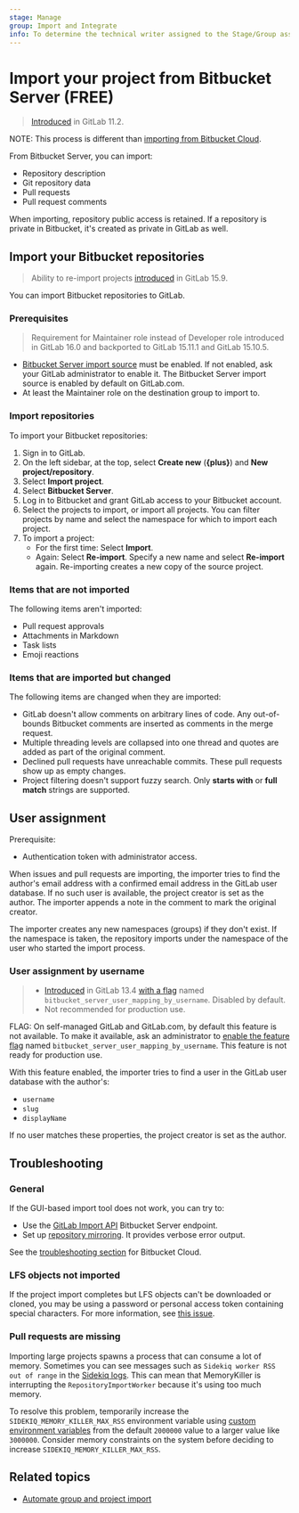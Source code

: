 ```yaml
---
stage: Manage
group: Import and Integrate
info: To determine the technical writer assigned to the Stage/Group associated with this page, see https://about.gitlab.com/handbook/product/ux/technical-writing/#assignments
---
```


# Import your project from Bitbucket Server **(FREE)**

> [Introduced](https://gitlab.com/gitlab-org/gitlab-foss/-/merge_requests/20164) in GitLab 11.2.

NOTE:
This process is different than [importing from Bitbucket Cloud](bitbucket.md).

From Bitbucket Server, you can import:

- Repository description
- Git repository data
- Pull requests
- Pull request comments

When importing, repository public access is retained. If a repository is private in Bitbucket, it's
created as private in GitLab as well.

## Import your Bitbucket repositories

> Ability to re-import projects [introduced](https://gitlab.com/gitlab-org/gitlab/-/issues/23905) in GitLab 15.9.

You can import Bitbucket repositories to GitLab.

### Prerequisites

> Requirement for Maintainer role instead of Developer role introduced in GitLab 16.0 and backported to GitLab 15.11.1 and GitLab 15.10.5.

- [Bitbucket Server import source](../../admin_area/settings/visibility_and_access_controls.md#configure-allowed-import-sources)
  must be enabled. If not enabled, ask your GitLab administrator to enable it. The Bitbucket Server import source is enabled
  by default on GitLab.com.
- At least the Maintainer role on the destination group to import to.

### Import repositories

To import your Bitbucket repositories:

1. Sign in to GitLab.
1. On the left sidebar, at the top, select **Create new** (**{plus}**) and **New project/repository**.
1. Select **Import project**.
1. Select **Bitbucket Server**.
1. Log in to Bitbucket and grant GitLab access to your Bitbucket account.
1. Select the projects to import, or import all projects. You can filter projects by name and select
   the namespace for which to import each project.
1. To import a project:
   - For the first time: Select **Import**.
   - Again: Select **Re-import**. Specify a new name and select **Re-import** again. Re-importing creates a new copy of the source project.

### Items that are not imported

The following items aren't imported:

- Pull request approvals
- Attachments in Markdown
- Task lists
- Emoji reactions

### Items that are imported but changed

The following items are changed when they are imported:

- GitLab doesn't allow comments on arbitrary lines of code. Any out-of-bounds Bitbucket comments are
  inserted as comments in the merge request.
- Multiple threading levels are collapsed into one thread and
  quotes are added as part of the original comment.
- Declined pull requests have unreachable commits. These pull requests show up as empty changes.
- Project filtering doesn't support fuzzy search. Only **starts with** or **full match** strings are
  supported.

## User assignment

Prerequisite:

- Authentication token with administrator access.

When issues and pull requests are importing, the importer tries to find the author's email address
with a confirmed email address in the GitLab user database. If no such user is available, the
project creator is set as the author. The importer appends a note in the comment to mark the
original creator.

The importer creates any new namespaces (groups) if they don't exist. If the namespace is taken, the
repository imports under the namespace of the user who started the import process.

### User assignment by username

> - [Introduced](https://gitlab.com/gitlab-org/gitlab/-/issues/218609) in GitLab 13.4 [with a flag](../../../administration/feature_flags.md) named `bitbucket_server_user_mapping_by_username`. Disabled by default.
> - Not recommended for production use.

FLAG:
On self-managed GitLab and GitLab.com, by default this feature is not available. To make it
available, ask an administrator to [enable the feature flag](../../../administration/feature_flags.md)
named `bitbucket_server_user_mapping_by_username`. This feature is not ready for production use.

With this feature enabled, the importer tries to find a user in the GitLab user database with the
author's:

- `username`
- `slug`
- `displayName`

If no user matches these properties, the project creator is set as the author.

## Troubleshooting

### General

If the GUI-based import tool does not work, you can try to:

- Use the [GitLab Import API](../../../api/import.md#import-repository-from-bitbucket-server)
  Bitbucket Server endpoint.
- Set up [repository mirroring](../repository/mirror/index.md).
  It provides verbose error output.

See the [troubleshooting section](bitbucket.md#troubleshooting)
for Bitbucket Cloud.

### LFS objects not imported

If the project import completes but LFS objects can't be downloaded or cloned, you may be using a
password or personal access token containing special characters. For more information, see
[this issue](https://gitlab.com/gitlab-org/gitlab/-/issues/337769).

### Pull requests are missing

Importing large projects spawns a process that can consume a lot of memory. Sometimes you can see messages such as `Sidekiq worker RSS out of range` in the
[Sidekiq logs](../../../administration/logs/index.md#sidekiq-logs). This can mean that MemoryKiller is interrupting the `RepositoryImportWorker` because it's using
too much memory.

To resolve this problem, temporarily increase the `SIDEKIQ_MEMORY_KILLER_MAX_RSS` environment variable using
[custom environment variables](https://docs.gitlab.com/omnibus/settings/environment-variables.html) from the default `2000000` value to a larger value like `3000000`.
Consider memory constraints on the system before deciding to increase `SIDEKIQ_MEMORY_KILLER_MAX_RSS`.

## Related topics

- [Automate group and project import](index.md#automate-group-and-project-import)
